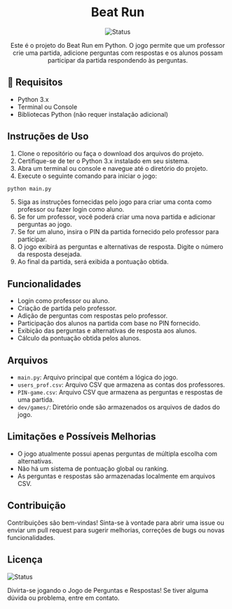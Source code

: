 <h1 align="center"> Beat Run </h1>

<p align="center">
  <img src="https://img.shields.io/badge/Status-Em%20desenvolvimento-green" alt="Status">
</p>

<p align="center"> 
  Este é o projeto do Beat Run em Python. O jogo permite que um professor crie uma partida, adicione perguntas com respostas e os alunos possam participar da partida respondendo às perguntas.
</p>

## :hammer: Requisitos

- Python 3.x
- Terminal ou Console
- Bibliotecas Python (não requer instalação adicional)

## Instruções de Uso

1. Clone o repositório ou faça o download dos arquivos do projeto.
2. Certifique-se de ter o Python 3.x instalado em seu sistema.
3. Abra um terminal ou console e navegue até o diretório do projeto.
4. Execute o seguinte comando para iniciar o jogo:

```bash
python main.py
```

5. Siga as instruções fornecidas pelo jogo para criar uma conta como professor ou fazer login como aluno.
6. Se for um professor, você poderá criar uma nova partida e adicionar perguntas ao jogo.
7. Se for um aluno, insira o PIN da partida fornecido pelo professor para participar.
8. O jogo exibirá as perguntas e alternativas de resposta. Digite o número da resposta desejada.
9. Ao final da partida, será exibida a pontuação obtida.

## Funcionalidades
- Login como professor ou aluno.
- Criação de partida pelo professor.
- Adição de perguntas com respostas pelo professor.
- Participação dos alunos na partida com base no PIN fornecido.
- Exibição das perguntas e alternativas de resposta aos alunos.
- Cálculo da pontuação obtida pelos alunos.

## Arquivos
- `main.py`: Arquivo principal que contém a lógica do jogo.
- `users_prof.csv`: Arquivo CSV que armazena as contas dos professores.
- `PIN-game.csv`: Arquivo CSV que armazena as perguntas e respostas de uma partida.
- `dev/games/`: Diretório onde são armazenados os arquivos de dados do jogo.

## Limitações e Possíveis Melhorias
- O jogo atualmente possui apenas perguntas de múltipla escolha com alternativas.
- Não há um sistema de pontuação global ou ranking.
- As perguntas e respostas são armazenadas localmente em arquivos CSV.

## Contribuição
Contribuições são bem-vindas! Sinta-se à vontade para abrir uma issue ou enviar um pull request para sugerir melhorias, correções de bugs ou novas funcionalidades.

## Licença
<img src="https://img.shields.io/badge/License-MIT-green" alt="Status">

Divirta-se jogando o Jogo de Perguntas e Respostas! Se tiver alguma dúvida ou problema, entre em contato.
